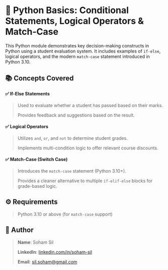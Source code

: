 # 📝 Python Basics: Conditional Statements, Logical Operators & Match-Case

This Python module demonstrates key decision-making constructs in Python using a student evaluation system. It includes examples of `if-else`, logical operators, and the modern `match-case` statement introduced in Python 3.10.

## 📚 Concepts Covered

#### ✅ If-Else Statements
>Used to evaluate whether a student has passed based on their marks.
>
>Provides feedback and suggestions based on the result.
#### ✅ Logical Operators
>Utilizes `and`, `or`, and `not` to determine student grades.
>
>Implements multi-condition logic to offer relevant course discounts.
#### ✅ Match-Case (Switch Case)
>Introduces the `match-case` statement (Python 3.10+).
>
>Provides a cleaner alternative to multiple `if-elif-else` blocks for grade-based logic.


## ⚙️ Requirements
>Python 3.10 or above (for `match-case` support)


## 🧠 Author
>**Name**: Soham Sil 
>
>**LinkedIn**: [linkedin.com/in/soham-sil](https://linkedin.com/in/soham-sil-048127b8)  
>
>**Email**: sil.soham@gmail.com